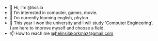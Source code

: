 - 👋 Hi, I’m @hssila
- 👀 I’m interested in computer, games, movie.
- 🌱 I’m currently learning english, phyton.
- 💞️ This year I won the university and I will study 'Computer Engineering'.
 I am here to improve myself and choose a field.
- 📫 How to reach me @helinsilakorkmaz@gmail.com

<!---
hssila/hssila is a ✨ special ✨ repository because its `README.md` (this file) appears on your GitHub profile.
You can click the Preview link to take a look at your changes.
--->
